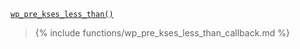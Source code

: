 <p><code><a href="https://developer.wordpress.org/reference/functions/wp_pre_kses_less_than/">wp_pre_kses_less_than()</a></code></p>

<blockquote>

{% include functions/wp_pre_kses_less_than_callback.md %}

</blockquote>
